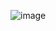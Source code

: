 ![image](https://user-images.githubusercontent.com/48177947/192608534-495acad7-10a6-4b20-8d32-e0a6bdb263da.png)
